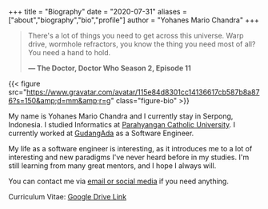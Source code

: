 +++
title = "Biography"
date = "2020-07-31"
aliases = ["about","biography","bio","profile"]
author = "Yohanes Mario Chandra"
+++

> There's a lot of things you need to get across this universe. Warp drive, wormhole refractors, you know the thing you need most of all? You need a hand to hold.
> 
> **— The Doctor, Doctor Who Season 2, Episode 11**

{{< figure src="https://www.gravatar.com/avatar/115e84d8301cc14136617cb587b8a876?s=150&amp;d=mm&amp;r=g" class="figure-bio" >}}

My name is Yohanes Mario Chandra and I currently stay in Serpong, Indonesia. I studied Informatics at [Parahyangan Catholic University](https://unpar.ac.id). I currently worked at [GudangAda](https://gudangada.id) as a Software Engineer.

My life as a software engineer is interesting, as it introduces me to a lot of interesting and new paradigms I've never heard before in my studies. I'm still learning from many great mentors, and I hope I always will.

You can contact me via [email or social media](/contact) if you need anything.

Curriculum Vitae: [Google Drive Link](https://drive.google.com/drive/folders/16KkjRQS9MiQcjFcSQuKtn-nR-NoJx3fp)
